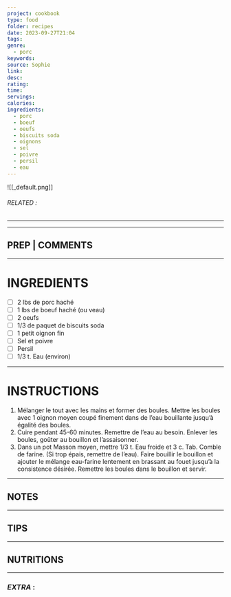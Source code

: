 ```yaml
---
project: cookbook
type: food
folder: recipes
date: 2023-09-27T21:04
tags: 
genre:
  - porc
keywords: 
source: Sophie
link: 
desc: 
rating: 
time: 
servings: 
calories: 
ingredients:
  - porc
  - boeuf
  - oeufs
  - biscuits soda
  - oignons
  - sel
  - poivre
  - persil
  - eau
---
```


![[_default.png]]
###### *RELATED* : 
---


---
## PREP | COMMENTS



---
# INGREDIENTS

- [ ] 2 lbs de porc haché
- [ ] 1 lbs de boeuf haché (ou veau) 
- [ ] 2 oeufs
- [ ] 1/3 de paquet de biscuits soda
- [ ] 1 petit oignon fin
- [ ] Sel et poivre
- [ ] Persil
- [ ] 1/3 t. Eau (environ)

---
# INSTRUCTIONS

1. Mélanger le tout avec les mains et former des boules. Mettre les boules avec 1 oignon moyen coupé finement dans de l’eau bouillante jusqu’à égalité des boules. 
2. Cuire pendant 45-60 minutes. Remettre de l’eau au besoin. Enlever les boules, goûter au bouillon et l’assaisonner. 
3. Dans un pot Masson moyen, mettre 1/3 t. Eau froide et 3 c. Tab. Comble de farine. (Si trop épais, remettre de l’eau). Faire bouillir le bouillon et ajouter le mélange eau-farine lentement en brassant au fouet jusqu’à la consistence désirée. Remettre les boules dans le bouillon et servir.

---
## NOTES



---
## TIPS



---
## NUTRITIONS



---
### *EXTRA* :



